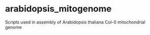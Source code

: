 # arabidopsis_mitogenome
Scripts used in assembly of Arabidopsis thaliana Col-0 mitochondrial genome
